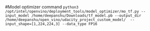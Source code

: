 #Model optimizer command 
```python3 /opt/intel/openvino/deployment_tools/model_optimizer/mo_tf.py --input_model /home/deepanshu/Downloads/tf_model.pb --output_dir /home/deepanshu/open_vino/udacity_project_custom_model/  --input_shape=[1,224,224,3] --data_type FP16```

